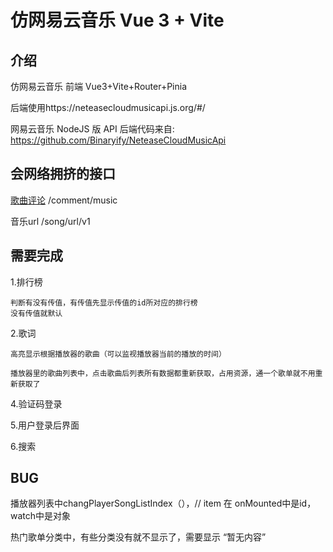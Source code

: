 # 仿网易云音乐 Vue 3 + Vite

## 介绍

仿网易云音乐 前端 Vue3+Vite+Router+Pinia

后端使用https://neteasecloudmusicapi.js.org/#/

网易云音乐 NodeJS 版 API 后端代码来自: https://github.com/Binaryify/NeteaseCloudMusicApi

## 会网络拥挤的接口

[歌曲评论](https://docs.neteasecloudmusicapi.binaryify.com/#/?id=%e6%ad%8c%e6%9b%b2%e8%af%84%e8%ae%ba) /comment/music

音乐url  /song/url/v1

## 需要完成

1.排行榜

    判断有没有传值，有传值先显示传值的id所对应的排行榜
	没有传值就默认

2.歌词

    高亮显示根据播放器的歌曲（可以监视播放器当前的播放的时间）

    播放器里的歌曲列表中，点击歌曲后列表所有数据都重新获取，占用资源，通一个歌单就不用重新获取了

4.验证码登录

5.用户登录后界面

6.搜索

## BUG

播放器列表中changPlayerSongListIndex（），// item 在  onMounted中是id，watch中是对象

热门歌单分类中，有些分类没有就不显示了，需要显示 “暂无内容”
